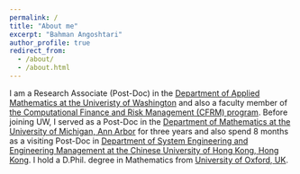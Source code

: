 ```yaml
---
permalink: /
title: "About me" 
excerpt: "Bahman Angoshtari"
author_profile: true
redirect_from: 
  - /about/
  - /about.html
---
```


I am a Research Associate (Post-Doc) in the [Department of Applied Mathematics at the Univeristy of Washington](https://amath.washington.edu/) and also a faculty member of [the Computational Finance and Risk Management (CFRM) program](https://depts.washington.edu/compfin/). Before joining UW, I served as a Post-Doc in the [Department of Mathematics at the University of Michigan, Ann Arbor](https://lsa.umich.edu/math) for three years and also spend 8 months as a visiting Post-Doc in [Department of System Engineering and Engineering Management at the Chinese University of Hong Kong, Hong Kong](http://www.se.cuhk.edu.hk/). I hold a D.Phil. degree in Mathematics from [University of Oxford, UK](https://www.maths.ox.ac.uk/).
